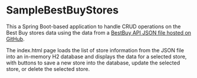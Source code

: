 # SampleBestBuyStores

This a Spring Boot-based application to handle CRUD operations on the Best Buy stores
data using the data from a [BestBuy API JSON file hosted on GitHub](https://github.com/BestBuyAPIs/open-data-set/blob/master/stores.json).

The index.html page loads the list of store information from the JSON file into an 
in-memory H2 database and displays the data for a selected store, with buttons to
save a new store into the database, update the selected store, or delete the
selected store.
 